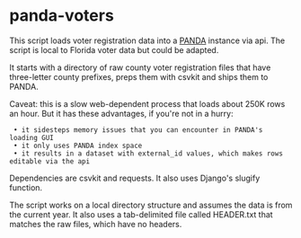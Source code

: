 panda-voters
============

This script loads voter registration data into a <a href="http://pandaproject.net/">PANDA</a> instance via api.
The script is local to Florida voter data but could be adapted.

It starts with a directory of raw county voter registration files that have three-letter county prefixes, preps them with csvkit and ships them to PANDA.

Caveat: this is a slow web-dependent process that loads about 250K rows an hour.
But it has these advantages, if you're not in a hurry:

     • it sidesteps memory issues that you can encounter in PANDA's loading GUI
     • it only uses PANDA index space
     • it results in a dataset with external_id values, which makes rows editable via the api

Dependencies are csvkit and requests. It also uses Django's slugify function.

The script works on a local directory structure and assumes the data is from the current year.
It also uses a tab-delimited file called HEADER.txt that matches the raw files, which have no headers.
